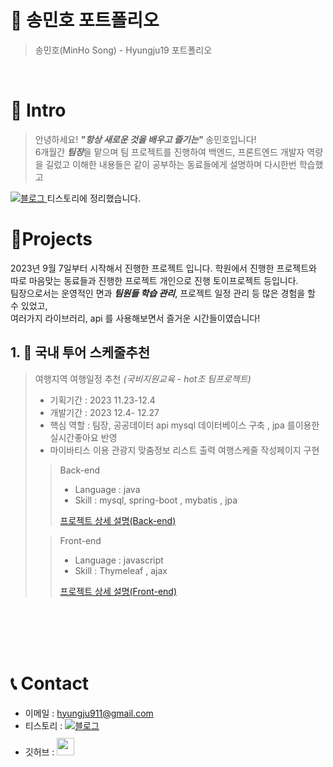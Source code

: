 # 📜 송민호 포트폴리오

> 송민호(MinHo Song) - Hyungju19 포트폴리오

<br />

# 👋 Intro

> 안녕하세요! ***"항상 새로운 것을 배우고 즐기는"*** 송민호입니다!  
> 6개월간 ***팀장***을 맡으며 팀 프로젝트를 진행하여 백엔드, 프론트엔드 개발자 역량을 길렀고 
> 이해한 내용들은 같이 공부하는 동료들에게 설명하며 다시한번 학습했고 <a href="https://hyungju91.tistory.com/">
<img src="https://img.shields.io/badge/tstory-FF5722?style=for-the-badge&logo=tistory&logoColor=white" alt="블로그">
</a> 티스토리에 정리했습니다.
  


<br />

# 📝Projects
2023년 9월 7일부터 시작해서  진행한 프로젝트 입니다. 학원에서 진행한 프로젝트와 따로 마음맞는 
동료들과 진행한 프로젝트 개인으로 진행 토이프로젝트 등입니다.  
팀장으로서는 운영적인 면과 ***팀원들 학습 관리***, 프로젝트 일정 관리 등 많은 경험을 할 수 있었고,  
여러가지 라이브러리, api 를 사용해보면서 즐거운 시간들이였습니다!

## 1. 🚗 국내 투어 스케줄추천

> 여행지역 여행일정 추천 _(국비지원교육 - hot조 팀프로젝트)_
>
> - 기획기간 : 2023 11.23-12.4
> - 개발기간 : 2023 12.4- 12.27 
> - 핵심 역할 : 팀장, 공공데이터 api mysql 데이터베이스 구축 , jpa 를이용한 실시간좋아요 반영
> - 마이바티스 이용 관광지 맞춤정보 리스트 출력 여행스케줄 작성페이지 구현
>
>> Back-end
>> - Language : java
>> - Skill : mysql, spring-boot , mybatis , jpa
>>
>> [프로젝트 상세 설명(Back-end)](https://github.com/HyungJu19/HotProject)
>
>> Front-end
>> - Language : javascript 
>> - Skill : Thymeleaf , ajax
>>
>> [프로젝트 상세 설명(Front-end)](https://github.com/HyungJu19/HotProject)

<br />

[//]: # (## 2. 👞 MyLittleShoes)

[//]: # ()
[//]: # (> 신발 스타일링 _&#40;내일배움캠프 - 4520조 팀프로젝트&#41;_)

[//]: # (>)

[//]: # (> - 개발기간 : 2022.06.28-07.06)

[//]: # (> - 핵심 역할 : 팀장, Generative model를 이용한 신발 스타일링 기능 구현)

[//]: # (> - Language : python3)

[//]: # (> - Skill : Django, Django-rest-framework)

[//]: # (>)

[//]: # (> [프로젝트 상세 설명]&#40;https://github.com/kimphysicsman/mylittleshoes_backend&#41;)

[//]: # ()
[//]: # (<br />)

[//]: # (## 3. 🍻 MyLittleBeer)

[//]: # ()
[//]: # (> 맥주 추천 _&#40;내일배움캠프 - 판타스틱4조 팀프로젝트&#41;_)

[//]: # (>)

[//]: # (> - 개발기간 : 2022.06.02-13)

[//]: # (> - 핵심 역할 : 팀장, 맥주 Data 전처리 및 자카드 알고리즘을 이용한 추천 기능 구현)

[//]: # (> - Language : python3, javascript)

[//]: # (> - Skill : Django, MySQL)

[//]: # (>)

[//]: # (> [프로젝트 상세 설명]&#40;https://github.com/kimphysicsman/mylittlebeer/&#41;)

[//]: # ()
[//]: # (<br />)

[//]: # (## 4. 👊 MyLittelHero)

[//]: # ()
[//]: # (> 닮은 마블 캐릭터 찾기 _&#40;내일배움캠프 - 판타스틱4조 팀프로젝트&#41;_)

[//]: # (>)

[//]: # (> - 개발기간 : 2022.05.18-25)

[//]: # (> - 핵심 역할 : 팀장, CNN 모델별 학습 및 성능 비교, 닮은 마블 캐릭터 찾기 기능 구현)

[//]: # (> - Language : python3)

[//]: # (> - Skill : flask, mongoDB)

[//]: # (>)

[//]: # (> [프로젝트 상세 설명]&#40;https://github.com/kimphysicsman/mylittlehero_backend&#41;)

[//]: # ()
[//]: # (<br />)

[//]: # (## 5. 🎮 Sparta Fighter)

[//]: # ()
[//]: # (> 2d 횡스크롤 격투 게임 _&#40;내일배움캠프 - 개인 프로젝트&#41;_)

[//]: # (>)

[//]: # (> - 개발기간 : 2022.04.25-27)

[//]: # (> - 핵심 역할 : 캐릭터 클래스 구현 및 이벤트 루프 작성)

[//]: # (> - Language : python3)

[//]: # (>)

[//]: # (> [프로젝트 상세 설명]&#40;https://github.com/kimphysicsman/sparta_fighter&#41;)

[//]: # ()
[//]: # (<br />)

[//]: # (## 6. 🎶 RE:TRO | 그때 그 시절, 당신의 음악)

[//]: # ()
[//]: # (> 1980-2010년 뮤직 웹사이트 _&#40;메이킹챌린지 - 코딩왕조 팀프로젝트&#41;_)

[//]: # (>)

[//]: # (> - 개발기간 : 2022.03.02-17)

[//]: # (> - 핵심 역할 : 팀장, 노래 재생 기능, 좋아요 기능)

[//]: # (> - Language : python3, javascript)

[//]: # (> - Skill : flask, mongoDB)

[//]: # (>)

[//]: # (> [프로젝트 상세 설명]&#40;https://github.com/kimphysicsman/retro_main&#41;)

<br />


<br />
<br />

# 📞 Contact

- 이메일 : hyungju911@gmail.com
- 티스토리 : <a href="https://hyungju91.tistory.com/">
  <img src="https://img.shields.io/badge/tstory-FF5722?style=for-the-badge&logo=tistory&logoColor=white" alt="블로그">
  </a>
- 깃허브 : <a href="https://github.com/HyungJu19">
  <img src="https://user-images.githubusercontent.com/68724828/185908612-22f4d219-78a7-4de7-bb02-deecaa63bffa.png" height="28px" style="margin-top: 10px" />
  </a>
